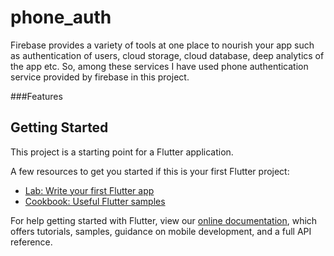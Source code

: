 # phone_auth

Firebase provides a variety of tools at one place to nourish your app such as authentication of users, cloud storage, cloud database, deep analytics of the app etc.
So, among these services I have used phone authentication service provided by firebase in this project.

###Features


## Getting Started

This project is a starting point for a Flutter application.

A few resources to get you started if this is your first Flutter project:

- [Lab: Write your first Flutter app](https://flutter.dev/docs/get-started/codelab)
- [Cookbook: Useful Flutter samples](https://flutter.dev/docs/cookbook)

For help getting started with Flutter, view our
[online documentation](https://flutter.dev/docs), which offers tutorials,
samples, guidance on mobile development, and a full API reference.
